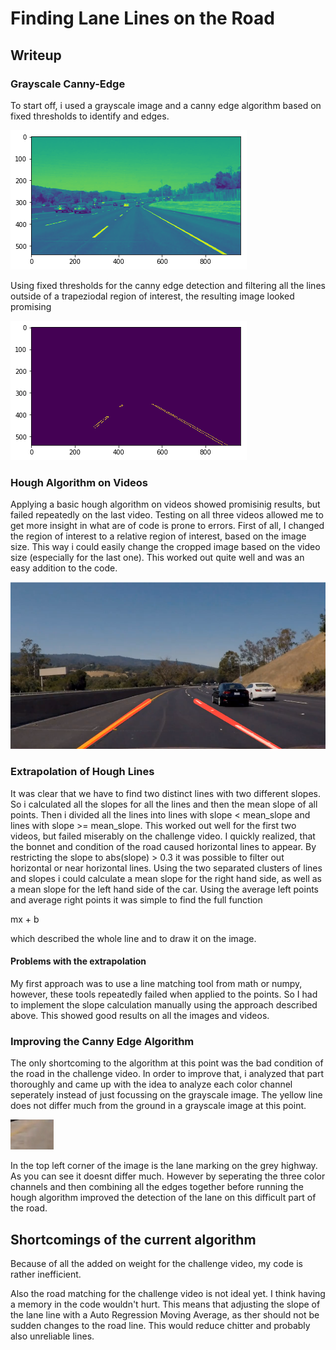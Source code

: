 # **Finding Lane Lines on the Road** 

[image1]: ./grayscale.png "Grayscale"
[image2]: ./edges.png "Edges"
[image3]: ./roi_adaptive.PNG "Adaptive Region of Interest"
[image4]: ./challenge_color.PNG "Color Difference"

## Writeup

### Grayscale Canny-Edge

To start off, i used a grayscale image and a canny edge algorithm based on fixed thresholds to identify and edges.

![alt text][image1]

Using fixed thresholds for the canny edge detection and filtering all the lines outside of a trapeziodal region of interest, the resulting image looked promising

![alt_text][image2]

### Hough Algorithm on Videos

Applying a basic hough algorithm on videos showed promisinig results, but failed repeatedly on the last video. Testing on all three videos allowed me to get more insight in what are of code is prone to errors.
First of all, I changed the region of interest to a relative region of interest, based on the image size. This way i could easily change the cropped image based on the video size (especially for the last one).
This worked out quite well and was an easy addition to the code.

![alt_text][image3]

### Extrapolation of Hough Lines

It was clear that we have to find two distinct lines with two different slopes. So i calculated all the slopes for all the lines and then the mean slope of all points.
Then i divided all the lines into lines with slope < mean_slope and lines with slope >= mean_slope. This worked out well for the first two videos, but failed miserably on the challenge video.
I quickly realized, that the bonnet and condition of the road caused horizontal lines to appear. By restricting the slope to abs(slope) > 0.3 it was possible to filter out horizontal or near horizontal lines.
Using the two separated clusters of lines and slopes i could calculate a mean slope for the right hand side, as well as a mean slope for the left hand side of the car. Using the average left points and average right points it was simple to find the full function

mx + b

which described the whole line and to draw it on the image.

#### Problems with the extrapolation

My first approach was to use a line matching tool from math or numpy, however, these tools repeatedly failed when applied to the points. So I had to implement the slope calculation manually using the approach described above. This showed good results on all the images and videos.

### Improving the Canny Edge Algorithm

The only shortcoming to the algorithm at this point was the bad condition of the road in the challenge video. In order to improve that, i analyzed that part thoroughly and came up with the idea to analyze each color channel seperately instead of just focussing on the grayscale image.
The yellow line does not differ much from the ground in a grayscale image at this point.

![alt_text][image4]

In the top left corner of the image is the lane marking on the grey highway. As you can see it doesnt differ much. However by seperating the three color channels and then combining all the edges together before running the hough algorithm improved the detection of the lane on this difficult part of the road.

## Shortcomings of the current algorithm

Because of all the added on weight for the challenge video, my code is rather inefficient.

Also the road matching for the challenge video is not ideal yet. I think having a memory in the code wouldn't hurt. This means that adjusting the slope of the lane line with a Auto Regression Moving Average, as ther should not be sudden changes to the road line. This would reduce chitter and probably also unreliable lines.
